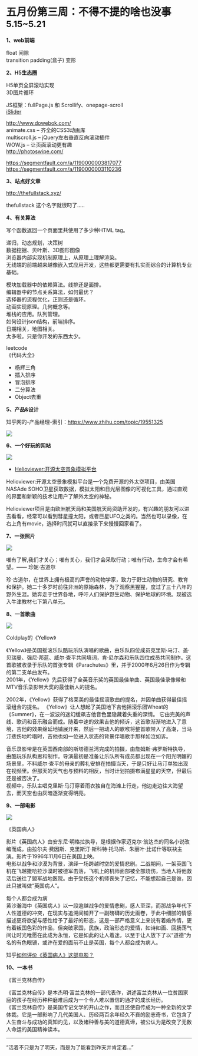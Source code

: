 
# 五月份第三周：不得不提的啥也没事  <small>5.15~5.21</small>

__1、web前端__    
    
float 间隙  
transition padding(盒子) 变形

__2、H5生态圈__      

H5单页全屏滚动实现  
3D图片循环  

JS框架：fullPage.js 和 Scrollify、onepage-scroll  
[iSlider](http://kele527.github.io/iSlider/)

http://www.dowebok.com/   
animate.css – 齐全的CSS3动画库   
multiscroll.js – jQuery左右垂直反向滚动插件  
WOW.js – 让页面滚动更有趣  
http://photoswipe.com/  

https://segmentfault.com/a/1190000003817077  
https://segmentfault.com/a/1190000003110236

__3、站点好文章__    

http://thefullstack.xyz/  

thefullstack 这个名字就很叼了.....

__4、有关算法__     

写个函数返回一个页面里共使用了多少种HTML tag。  

递归，动态规划，决策树   
数据挖掘、贝叶斯、3D图形图像  
浏览器内部实现机制原理上，从原理上理解渲染。   
无线端的前端越来越像嵌入式应用开发，这些都更需要有扎实而综合的计算机专业基础。  

模块加载器中的依赖算法。线排还是面排。   
编辑器中的节点关系算法，如何最优？  
选择器的流程优化，正则还是循环。  
动画实现原理。几何概念等。    
堆栈的应用。队列管理。    
如何设计json结构，前端排序。  
日期相关，地图相关。  
太多啦。只是你开发的东西太少。    

leetcode  
《代码大全》

- 杨辉三角  
- 插入排序  
- 冒泡排序  
- 二分算法  
- Object去重  


__5、产品&设计__        

知乎网的-产品经理-索引：https://www.zhihu.com/topic/19551325  

![](https://github.com/bluezhan/weekly/raw/master/docs/img/53-2.png)   

__6、一个好玩的网站__

![](https://github.com/bluezhan/weekly/raw/master/docs/img/53-3.png)   

- [Helioviewer:开源太空景象模拟平台](https://helioviewer.org/)    

Helioviewer:开源太空景象模拟平台是一个免费开源的外太空项目，由美国NASAde SOHO卫星获取数据，模拟太阳和日光层图像的可视化工具，通过直观的界面和新颖的技术让用户了解外太空的神秘。  

Helioviewer项目是由欧洲航天局和美国航天局资助开发的，有兴趣的朋友可以进去看看，经常可以看到彗星撞太阳，或者巨星UFO之类的。当然也可以录像，在右上角有movie，选择时间就可以直接录下来慢慢回家看了。  

__7、一张照片__   
 
![](https://github.com/bluezhan/weekly/raw/master/docs/img/53-4.jpg)   

唯有了解,我们才关心；唯有关心，我们才会采取行动；唯有行动，生命才会有希望。—— 珍妮·古道尔  
 
珍·古道尔，在世界上拥有极高的声誉的动物学家，致力于野生动物的研究、教育和保护。她二十多岁时前往非洲的原始森林，为了观察黑猩猩，度过了三十八年的野外生涯。她奔走于世界各地，呼吁人们保护野生动物、保护地球的环境。现被选入牛津教材七下第八单元。  

__8、一首歌曲__  

![](https://github.com/bluezhan/weekly/raw/master/docs/img/53-5.jpg)  

Coldplay的《Yellow》  

《Yellow》是英国摇滚乐队酷玩乐队演唱的歌曲，由乐队四位成员克里斯·马汀、盖·贝瑞曼、强尼·邦蓝、威尔·查平共同填词，肯·尼尔森和乐队四位成员共同制作。这首歌被收录于乐队的首张专辑《Parachutes》里，并于2000年6月26日作为专辑的第二支单曲发布。  
2001年，《Yellow》先后获得了全英音乐奖的英国最佳单曲、英国最佳录像带和MTV音乐录影带大奖的最佳新人的提名。  

2002年，《Yellow》获得了格莱美的最佳摇滚歌曲的提名，并因单曲获得最佳摇滚组合的提名。
《Yellow》让人想起了美国地下吉他摇滚乐团Wheat的《Summer》，在一波波的迷幻缓飙吉他音色里隐藏着失重的深情。 它由完美的声线、歌词和音乐融合而成。随着中速的效果吉他的倾诉，这首歌渐渐地进入了意境，吉他的效果绵延地铺展开来，然后一把动人的歌喉将整首歌带入了高潮，当马汀悲伤地吟唱时，吉他也如一位进入状态的背景伴唱歌手那样如泣如诉。   

音乐录影带是在英国西南部的斯塔德兰湾完成的拍摄，由詹姆斯·弗罗斯特执导，由酷玩乐队构思和制作。导演最初是准备让乐队所有成员都出现在一个阳光明媚的场景里，不料威尔·查平的母亲的葬礼安排在拍摄当天，于是只好让马汀单独出现在视频里。但那天的天气也与预料的相反，当时计划拍摄布满星星的天空，但最后还是被否决了。     
视频中，乐队主唱克里斯·马汀穿着雨衣独自在海滩上行走，他边走边往大海望去，而天空也由灰暗逐渐变得明亮。   

__9、一部电影__   

![](https://github.com/bluezhan/weekly/raw/master/docs/img/53-10.png)  

《英国病人》

影片《英国病人》由安东尼·明格拉执导，是根据作家迈克尔·翁达杰的同名小说改编而成，由拉尔夫·费因斯、克里斯汀·斯科特·托马斯、朱丽叶·比诺什等联袂主演。影片于1996年11月6日在美国上映。  
电影以战争和沙漠为背景，演绎一场跨越时空的爱情悲剧。二战期间，一架英国飞机在飞越撒哈拉沙漠时被德军击落，飞机上的机师面部被全部烧伤，当地人将他救活后送往了盟军战地医院。由于受伤这个机师丧失了记忆，不能想起自己是谁，因此只被叫做“英国病人”。
    
每个人都会成为病   
黄沙瀚海中《英国病人》以一段逾越战争的爱情悲剧，感人至深，而那战争年代下人性道德的冲突，在现实与追溯间铺开了一副磅礴的历史画卷，于此中细腻的情感描述更将欲望与感性给予了最好的形态，这是一部严格意义上来说有着婚外情，更有着叛国色彩的作品，但突破家国，民族，政治形态的爱情，如诗如画、回肠荡气间让时光唯愿在此成为永恒，它是如此的让人着迷，以至于让人放下了以“道德”为名的有色眼镜，或许在爱的面前不止是英国，每个人都会成为病人。   

知乎[如何评价《英国病人》这部电影？](https://www.zhihu.com/question/21949779)  

__10、一本书__ 

《富兰克林自传》 

《富兰克林自传》是本杰明·富兰克林的一部代表作，讲述富兰克林从一位贫困家庭的孩子在经历种种磨难后成为一个令人难以置信的通才的成长经历。  
《富兰克林自传》是美国传记文学的开山之作，而且还使自传成为一种全新的文学体裁。它是一部影响了几代美国人、历经两百余年经久不衰的励志奇书，它包含了人生奋斗与成功的真知灼见，以及诸种善与美的道德真谛，被公认为是改变了无数人命运的美国精神读本。    

-------------------

“活着不只是为了明天，而是为了能看到昨天并肯定着...”

